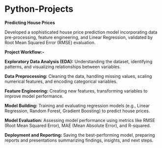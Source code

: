 
# Python-Projects

**Predicting House Prices**

Developed a sophisticated house price prediction model incorporating data pre-processing, feature engineering, and Linear Regression, validated by Root Mean Squared Error (RMSE) evaluation.

**Project Workflow:-**

**Exploratory Data Analysis (EDA):** Understanding the dataset, identifying patterns, and visualizing relationships between variables.

**Data Preprocessing:** Cleaning the data, handling missing values, scaling numerical features, and encoding categorical variables.

**Feature Engineering:** Creating new features, transforming variables to improve model performance.

**Model Building:** Training and evaluating regression models (e.g., Linear Regression, Random Forest, Gradient Boosting) to predict house prices.

**Model Evaluation:** Assessing model performance using metrics like RMSE (Root Mean Squared Error), MAE (Mean Absolute Error), and R-squared.

**Deployment and Reporting:** Saving the best-performing model, preparing reports and presentations summarizing findings, insights, and next steps.

